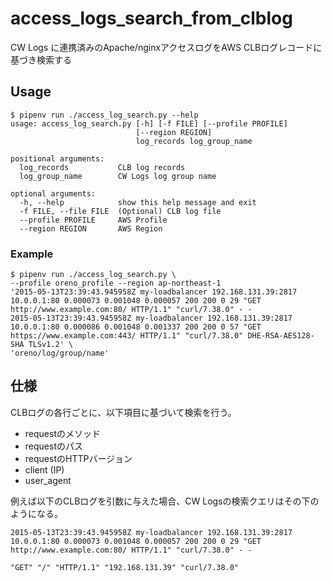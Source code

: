 # access_logs_search_from_clblog
CW Logs に連携済みのApache/nginxアクセスログをAWS CLBログレコードに基づき検索する

## Usage

```
$ pipenv run ./access_log_search.py --help
usage: access_log_search.py [-h] [-f FILE] [--profile PROFILE]
                            [--region REGION]
                            log_records log_group_name

positional arguments:
  log_records           CLB log records
  log_group_name        CW Logs log group name

optional arguments:
  -h, --help            show this help message and exit
  -f FILE, --file FILE  (Optional) CLB log file
  --profile PROFILE     AWS Profile
  --region REGION       AWS Region
```

### Example

```
$ pipenv run ./access_log_search.py \
--profile oreno_profile --region ap-northeast-1
'2015-05-13T23:39:43.945958Z my-loadbalancer 192.168.131.39:2817 10.0.0.1:80 0.000073 0.001048 0.000057 200 200 0 29 "GET http://www.example.com:80/ HTTP/1.1" "curl/7.38.0" - -
2015-05-13T23:39:43.945958Z my-loadbalancer 192.168.131.39:2817 10.0.0.1:80 0.000086 0.001048 0.001337 200 200 0 57 "GET https://www.example.com:443/ HTTP/1.1" "curl/7.38.0" DHE-RSA-AES128-SHA TLSv1.2' \
'oreno/log/group/name'
```

## 仕様

CLBログの各行ごとに、以下項目に基づいて検索を行う。

- requestのメソッド
- requestのパス
- requestのHTTPバージョン
- client (IP)
- user_agent

例えば以下のCLBログを引数に与えた場合、CW Logsの検索クエリはその下のようになる。

```
2015-05-13T23:39:43.945958Z my-loadbalancer 192.168.131.39:2817 10.0.0.1:80 0.000073 0.001048 0.000057 200 200 0 29 "GET http://www.example.com:80/ HTTP/1.1" "curl/7.38.0" - -
```

```
"GET" "/" "HTTP/1.1" "192.168.131.39" "curl/7.38.0"
```